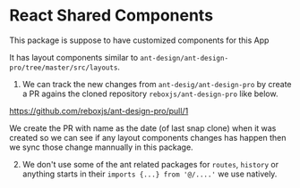 # React Shared Components


This package is suppose to have customized components for this App

It has layout components similar to `ant-design/ant-design-pro/tree/master/src/layouts`. 

1. We can track the new changes from `ant-desig/ant-design-pro` by create a PR agains the cloned repository `reboxjs/ant-design-pro` like below. 

https://github.com/reboxjs/ant-design-pro/pull/1

We create the PR with name as the date (of last snap clone) when it was created so we can see if any layout components changes has happen then we sync those change mannually in this package.


2. We don't use some of the ant related packages for `routes`, `history` or anything starts in their `imports {...} from '@/....'` we use natively. 
